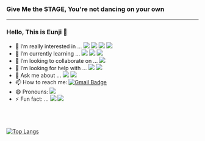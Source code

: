 ### Give Me the STAGE, You're not dancing on your own
<hr>

### Hello, This is Eunji 👋

<!--
**EunjiYi/EunjiYi** is a ✨ _special_ ✨ repository because its `README.md` (this file) appears on your GitHub profile.

Here are some ideas to get you started:
-->

- 🔭 I’m really interested in ... ![](https://img.shields.io/badge/-Data%20Engineering-blue)    ![](https://img.shields.io/badge/-Server-black)      ![](https://img.shields.io/badge/-Algorithm-teal)      ![](https://img.shields.io/badge/-Machine%20Learning-red)
- 🌱 I’m currently learning ...  ![](https://img.shields.io/badge/-Python-teal)    ![](https://img.shields.io/badge/-SQL-ff69b4)   ![](https://img.shields.io/badge/-HTML-9cf) 
- 👯 I’m looking to collaborate on ...   ![](https://img.shields.io/badge/-Bright%20Idea%20Sharing-blueviolet)
- 🤔 I’m looking for help with ...  ![](https://img.shields.io/badge/-Lots%20of%20Challenges-orange)       ![](https://img.shields.io/badge/-Growing%20Pains-yellow)
- 💬 Ask me about ...  ![](https://img.shields.io/badge/-GOAL-FF69B4)  ![](https://img.shields.io/badge/-Core%20Values-teal)
- 📫 How to reach me:  [![Gmail Badge](https://img.shields.io/badge/Gmail-d14836?style=flat-square&logo=Gmail&logoColor=white&link=mailto:eunji0yi@gmail.com)](mailto:eunji0yi@gmail.com)
- 😄 Pronouns:  ![](https://img.shields.io/badge/-yellow%20and%20green-brightgreen)
- ⚡ Fun fact: ...  ![](https://img.shields.io/badge/-%20Gorgeous-important)   ![](https://img.shields.io/badge/-enthusiasm-lightgrey)

<br>
<br>

[![Top Langs](https://github-readme-stats.vercel.app/api/top-langs/?username=EunjiYi&layout=compact)](https://github.com/anuraghazra/github-readme-stats)


<!-- [![Anurag's github stats](https://github-readme-stats.vercel.app/api?username=EunjiYi)](https://github.com/anuraghazra/github-readme-stats) -->
